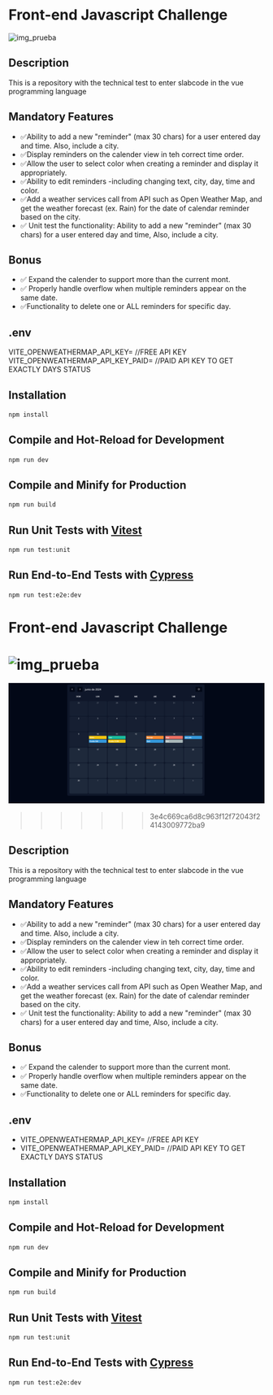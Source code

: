 # Front-end Javascript Challenge

![img_prueba](https://github.com/JCruzMi/prueba-tecnica-vue/tree/main/public/slab.png)

## Description

This is a repository with the technical test to enter slabcode in the vue programming language

## Mandatory Features

- ✅Ability to add a new "reminder" (max 30 chars) for a user entered day and time. Also, include a city.
- ✅Display reminders on the calender view in teh correct time order.
- ✅Allow the user to select color when creating a reminder and display it appropriately.
- ✅Ability to edit reminders -including changing text, city, day, time and color.
- ✅Add a weather services call from API such as Open Weather Map, and get the weather forecast (ex. Rain) for the date of calendar reminder based on the city.
- ✅ Unit test the functionality: Ability to add a new "reminder" (max 30 chars) for a user entered day and time, Also, include a city.

## Bonus

- ✅ Expand the calender to support more than the current mont.
- ✅ Properly handle overflow when multiple reminders appear on the same date.
- ✅Functionality to delete one or ALL reminders for specific day.

## .env

VITE_OPENWEATHERMAP_API_KEY= //FREE API KEY
VITE_OPENWEATHERMAP_API_KEY_PAID= //PAID API KEY TO GET EXACTLY DAYS STATUS

## Installation

```sh
npm install
```

## Compile and Hot-Reload for Development

```sh
npm run dev
```

## Compile and Minify for Production

```sh
npm run build
```

## Run Unit Tests with [Vitest](https://vitest.dev/)

```sh
npm run test:unit
```

## Run End-to-End Tests with [Cypress](https://www.cypress.io/)

```sh
npm run test:e2e:dev
```

# Front-end Javascript Challenge

# ![img_prueba](https://github.com/JCruzMi/prueba-tecnica-vue/tree/main/public/slab.png)

![img_prueba](https://github.com/JCruzMi/prueba-tecnica-vue/blob/main/public/slab.png?raw=true)

> > > > > > > 3e4c669ca6d8c963f12f72043f24143009772ba9

## Description

This is a repository with the technical test to enter slabcode in the vue programming language

## Mandatory Features

- ✅Ability to add a new "reminder" (max 30 chars) for a user entered day and time. Also, include a city.
- ✅Display reminders on the calender view in teh correct time order.
- ✅Allow the user to select color when creating a reminder and display it appropriately.
- ✅Ability to edit reminders -including changing text, city, day, time and color.
- ✅Add a weather services call from API such as Open Weather Map, and get the weather forecast (ex. Rain) for the date of calendar reminder based on the city.
- ✅ Unit test the functionality: Ability to add a new "reminder" (max 30 chars) for a user entered day and time, Also, include a city.

## Bonus

- ✅ Expand the calender to support more than the current mont.
- ✅ Properly handle overflow when multiple reminders appear on the same date.
- ✅Functionality to delete one or ALL reminders for specific day.

## .env

- VITE_OPENWEATHERMAP_API_KEY= //FREE API KEY
- VITE_OPENWEATHERMAP_API_KEY_PAID= //PAID API KEY TO GET EXACTLY DAYS STATUS

## Installation

```sh
npm install
```

## Compile and Hot-Reload for Development

```sh
npm run dev
```

## Compile and Minify for Production

```sh
npm run build
```

## Run Unit Tests with [Vitest](https://vitest.dev/)

```sh
npm run test:unit
```

## Run End-to-End Tests with [Cypress](https://www.cypress.io/)

```sh
npm run test:e2e:dev
```
